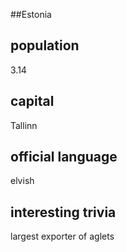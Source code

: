 ##Estonia
## population
3.14

## capital
Tallinn
 
## official language
elvish

## interesting trivia
largest exporter of aglets


